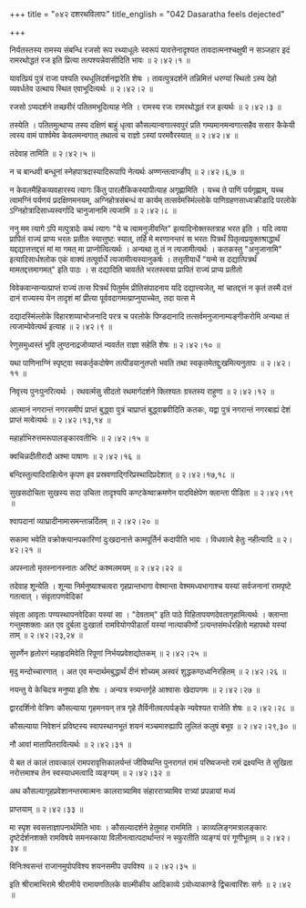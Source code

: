 +++
title = "०४२ दशरथविलापः"
title_english = "042 Dasaratha feels dejected"

+++


निर्यतस्तस्य रामस्य संबन्धि रजसो रूप रथ्याधूलेः स्वरूपं यावत्तेनादृश्यत
तावदात्मनश्चक्षुषी न सञ्जहार इदं रामरथोद्धतं रज इति प्रित्या
तत्पश्यन्नेवासीदिति भावः  ॥  २।४२।१  ॥   

  

यावत्प्रियं पुत्रं राजा पश्यति रथधूलिदर्शनद्वारेति शेषः ।
तावत्पुत्रदर्शने तन्निमित्तं धरण्यां स्थितो ऽस्य देहो व्यवर्धतेव उत्थाय
स्थित एवाभूदित्यर्थः  ॥  २।४२।२ ॥   

  

रजसो ऽप्यदर्शने तच्छरीरं पतितमभूदित्याह नेति । रामस्य रजः रामरथोद्धतं रज
इत्यर्थः  ॥  २।४२।३  ॥   

  

तस्येति । पतितमुत्थाप्य तस्य दक्षिणं बाहुं धृत्वा कौसल्यान्वगात्स्वपुरं
प्रति गम्यमानमन्वगात्सहैव ससार कैकेयी त्वस्य वामं पार्श्वमेव
केवलमन्वगात् तथात्वं च राज्ञो ऽस्यां परमवैरस्यात्  ॥  २।४२।४  ॥   

  

तदेवाह तामिति  ॥  २।४२।५  ॥   

  

न च बान्धवी बन्धूनां स्नेहपात्रदास्यादिरूपापि नेत्यर्थः
अण्णन्तत्वान्ङीप्  ॥  २।४२।६,७  ॥   

  

न केवलमैहिकव्यवहारस्य त्यागः किंतु पारलौकिकस्यापीत्याह अगृह्णामिति ।
यच्च ते पाणिं पर्यगृह्णाम्, यच्च त्वामग्निं पर्यणयं प्रदक्षिणमनयम्,
अग्निहोत्रसंबन्धं वा कार्यम् तत्सर्वमस्मिंल्लोके पाणिग्रहणसाध्यक्रीडादि
परलोके ऽग्निहोत्रादिसाध्यस्वर्गादि चानुजानामि त्यजामि  ॥  २।४२।८  ॥   

  

ननु मम त्यागे ऽपि मत्पुत्रादेः कथं त्यागः "ये च त्वामनुजीवन्ति"
इत्यादिनोक्तस्तत्राह भरत इति । यदि त्वया प्रापितं राज्यं प्राप्य भरतः
प्रतीतः स्यात्तुष्टः स्यात्, तर्हि मे मरणानन्तरं स भरतः पित्रर्थं
पितृत्वप्रयुक्तश्राद्धार्थं यद्दद्यात्तत्तद्दत्तं मां मा गमत् मा
प्राप्नोत्वित्यर्थः । अन्यथा तु तं न त्यजामीत्यर्थः । कतकस्तु
"अनुजानामि" इत्यादिसार्धश्लोक एकं वाक्यं तत्पूर्वार्धे
त्यजामीत्यस्यानुकर्षः । तत्तृतीयार्धे "यन्मे स दद्यात्पित्रर्थं
मामतद्दत्तमागमत्" इति पाठः । स दद्यादिति चावर्तते भरतस्त्वया प्रापितं
राज्यं प्राप्य प्रतीतो  

विवेकवान्सन्यत्प्राप्तं राज्यं तत्स पित्रर्थं पितुर्मम प्रीतिसंपादनाय
यदि दद्यात्त्यजेत्, मां चातद्दत्तं न कृतं तस्मै दत्तं दानं राज्यस्य येन
तादृशं मां प्रीत्या पूर्ववदागमत्प्राप्नुयाच्चेत्, तदा यत्स मे  

दद्यादस्मिंल्लोके विहारशय्याभोजनादि परत्र च परलोके पिण्डदानादि
तत्सर्वमनुजानाम्यङ्गीकरोमि अन्यथा तं त्यजाम्येवेत्यर्थ इत्याह  ॥  २।४२।९
 ॥   

  

रेणुसमुध्वस्तं भुवि लुण्ठनाद्रजोव्याप्तं न्यवर्तत राज्ञा सहेति शेषः  ॥ 
२।४२।१० ॥   

  

यथा पाणिनाग्निं स्पृष्ट्वा स्वकर्तृकदोषेण तत्पीडयानुतप्तो भवति तथा
स्वकृतमेतद्दुःखमित्यनुतापः  ॥  २।४२।११  ॥   

  

निवृत्त्य पुनःपुनरित्यर्थः । रथवर्त्मसु सीदतो रथमार्गदर्शने क्लिश्यतः
ग्रस्तस्य राहुणा  ॥  २।४२।१२  ॥   

  

आत्मानं नगरान्तं नगरसमीपं प्राप्तं बुद्ध्वा पुत्रं चाप्राप्तं
बुद्ध्वाब्रवीदिति कतकः, यद्वा पुत्रं नगरान्तं नगरबाह्यं देशं प्राप्तं
मत्वेत्यर्थः  ॥  २।४२।१३,१४  ॥   

  

महार्हाभिरुत्तमरूपालङ्कारवतीभिः  ॥  २।४२।१५  ॥   

  

क्वचिन्नदीतीरादौ अश्मा पाषाणः  ॥  २।४२।१६  ॥   

  

बन्दिस्तुत्यादिराहित्येन कृपण इव प्रस्रवणाद्गिरिप्रस्थादिप्रदेशात्  ॥ 
२।४२।१७,१८  ॥   

  

सुखसदोचिता सुखस्य सदा उचिता तादृश्यपि कण्टकेष्वाक्रमणेन पादविक्षेपेण
क्लान्ता पीडिता  ॥  २।४२।१९  ॥   

  

श्वापदानां व्याघ्रादीनामासमन्तान्नर्दितम्  ॥  २।४२।२०  ॥   

  

सकामा भवेति वक्रोक्त्यानपकारिणां दुःखदानात्ते कामपूर्तिर्न कदापीति भावः
। विधवात्वे हेतुः नहीत्यादि  ॥  २।४२।२१  ॥   

  

अपस्नातो मृतस्नानस्नातः अरिष्टं कश्मलमयम्  ॥  २।४२।२२  ॥   

  

तदेवाह शून्येति । शून्या निर्मनुष्याश्चत्वरा गृहप्रान्तभागा वेश्मान्ता
वेश्ममध्यभागाश्च यस्यां सर्वजनानां रामपृष्टे गतत्वात् ।
संवृतापणवेदिकां  

संवृता आवृताः पण्यस्थापनवेदिका यस्यां सा । "देवताम्" इति पाठे
पिहितापयणदेवतागृहामित्यर्थः । क्लान्ता गन्तुमशक्ताः अत एव दुर्बला
दुःखार्ता रामवियोगपीडार्तां यस्यां नात्याकीर्णो ऽत्यन्तसंमर्धरहितो
महापथो यस्यां ताम्  ॥  २।४२।२३,२४  ॥   

  

सुपर्णेन हृतोरगं महाहृदमिवेति रिपूणां निर्भयप्रवेशद्योतकम्  ॥  २।४२।२५
 ॥   

  

मृदु मन्दोच्चारणात् । अत एव मन्दार्थमबुद्धार्थं दीनं शोच्यम् अस्वरं
शुद्धकण्ठध्वनिरहितम्  ॥  २।४२।२६  ॥   

  

नयन्तु ये केचिदत्र मनुष्या इति शेषः । अन्यत्र स्त्र्यन्तर्गृहे आश्वासः
खेदापगमः  ॥  २।४२।२७  ॥   

  

द्वारदर्शिनो वेत्रिणः कौसल्याया गृहमनयन् तत्र गृहे तैर्विनीतवत्पर्यङ्के
न्यवेश्यत राजेति शेषः  ॥  २।४२।२८  ॥   

  

कौसल्याया निवेशनं प्रविष्टस्य स्वापस्थानभूतं शयनं मञ्चमारुह्यापि लुलितं
कलुषं बभूव  ॥  २।४२।२९,३०  ॥   

  

नौ आवां मातापितरावित्यर्थः  ॥  २।४२।३१  ॥   

  

ये बत तं कालं तावत्कालं रामपरावृत्तिकालर्यन्तं जीविष्यन्ति पुनरागतं रामं
परिष्वजन्तो रामं द्रक्ष्यन्ति ते सुखिता नरोत्तमाश्च तेन स्वस्याधमत्वादि
व्यङ्ग्यम्  ॥  २।४२।३२  ॥   

  

अथ कौसल्यागृहप्रवेशानन्तरमात्मनः कालरात्र्यामिव संहाररात्र्यामिव
रात्र्यां प्रपन्नायां मध्यं  

प्राप्तयाम्  ॥  २।४२।३३  ॥   

  

मा स्पृश स्वसत्ताज्ञापनार्थमिति भावः । कौसल्यादर्शने हेतुमाह राममिति ।
काव्यलिङ्गमत्रालङ्कारः दृष्टेर्दर्शनशक्ते रामविषये समनस्काया
विलीनत्वात्पदार्थान्तरं न स्फुरतीति व्यङ्ग्यं परं गूणीभूतम्  ॥  २।४२।३४
 ॥   

  

विनिःश्वसन्तं राजानमुपोपविश्य शयनसमीप उपविश्य  ॥  २।४२।३५  ॥   

  

इति श्रीरामाभिरामे श्रीरामीये रामायणतिलके वाल्मीकीय आदिकाव्ये
ऽयोध्याकाण्डे द्विचत्वारिंशः सर्गः  ॥  २।४२  ॥   

  

  


